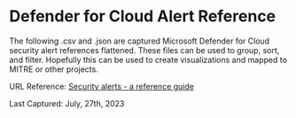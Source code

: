 # Defender for Cloud Alert Reference

The following .csv and .json are captured Microsoft Defender for Cloud security alert references flattened. These files can be used to group, sort, and filter. Hopefully this can be used to create visualizations and mapped to MITRE or other projects. 

URL Reference: [Security alerts - a reference guide](https://learn.microsoft.com/en-us/azure/defender-for-cloud/alerts-reference)

Last Captured: July, 27th, 2023
